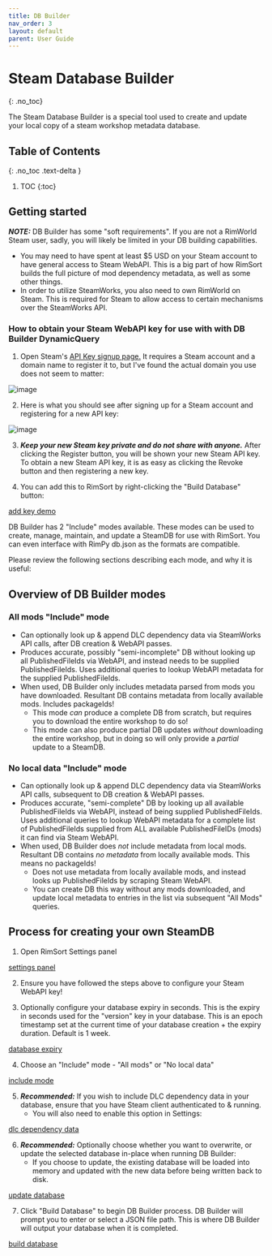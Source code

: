 ```yaml
---
title: DB Builder
nav_order: 3
layout: default
parent: User Guide
---
```

# Steam Database Builder
{: .no_toc}

The Steam Database Builder is a special tool used to create and update your local copy of a steam workshop metadata database.

## Table of Contents
{: .no_toc .text-delta }

1. TOC
{:toc}

## Getting started

_**NOTE:**_ DB Builder has some "soft requirements". If you are not a RimWorld Steam user, sadly, you will likely be limited in your DB building capabilities.

- You may need to have spent at least $5 USD on your Steam account to have general access to Steam WebAPI. This is a big part of how RimSort builds the full picture of mod dependency metadata, as well as some other things.
- In order to utilize SteamWorks, you also need to own RimWorld on Steam. This is required for Steam to allow access to certain mechanisms over the SteamWorks API.

### How to obtain your Steam WebAPI key for use with with DB Builder DynamicQuery

1. Open Steam's [API Key signup page.](https://steamcommunity.com/login/home/?goto=%2Fdev%2Fapikey) It requires a Steam account and a domain name to register it to, but I've found the actual domain you use does not seem to matter:

![image](https://user-images.githubusercontent.com/2766946/223573964-ace0a4e6-872a-4b50-b37c-902f14469c43.png)

2. Here is what you should see after signing up for a Steam account and registering for a new API key:

![image](https://user-images.githubusercontent.com/2766946/223573999-5f15abc6-c9e4-43c3-955a-95f2b9523fa2.png)

3. _**Keep your new Steam key private and do not share with anyone.**_ After clicking the Register button, you will be shown your new Steam API key. To obtain a new Steam API key, it is as easy as clicking the Revoke button and then registering a new key.

4. You can add this to RimSort by right-clicking the "Build Database" button:

[add key demo](https://github.com/RimSort/RimSort/assets/2766946/57398ade-93fb-465c-95e8-3330df61fb8a)

DB Builder has 2 "Include" modes available. These modes can be used to create, manage, maintain, and update a SteamDB for use with RimSort. You can even interface with RimPy db.json as the formats are compatible.

Please review the following sections describing each mode, and why it is useful:

## Overview of DB Builder modes

### All mods "Include" mode

- Can optionally look up & append DLC dependency data via SteamWorks API calls, after DB creation & WebAPI passes.
- Produces accurate, possibly "semi-incomplete" DB without looking up all PublishedFileIds via WebAPI, and instead needs to be supplied PublishedFileIds. Uses additional queries to lookup WebAPI metadata for the supplied PublishedFileIds.
- When used, DB Builder only includes metadata parsed from mods you have downloaded. Resultant DB contains metadata from locally available mods. Includes packageIds!
  - This mode _can_ produce a complete DB from scratch, but requires you to download the entire workshop to do so!
  - This mode can also produce partial DB updates _without_ downloading the entire workshop, but in doing so will only provide a _partial_ update to a SteamDB.

### No local data "Include" mode

- Can optionally look up & append DLC dependency data via SteamWorks API calls, subsequent to DB creation & WebAPI passes.
- Produces accurate, "semi-complete" DB by looking up all available PublishedFileIds via WebAPI, instead of being supplied PublishedFileIds. Uses additional queries to lookup WebAPI metadata for a complete list of PublishedFileIds supplied from ALL available PublishedFileIDs (mods) it can find via Steam WebAPI.
- When used, DB Builder does _not_ include metadata from local mods. Resultant DB contains _no metadata_ from locally available mods. This means no packageIds!
  - Does not use metadata from locally available mods, and instead looks up PublishedFileIds by scraping Steam WebAPI.
  - You can create DB this way without any mods downloaded, and update local metadata to entries in the list via subsequent "All Mods" queries.

## Process for creating your own SteamDB

1. Open RimSort Settings panel

[settings panel](https://github.com/RimSort/RimSort/assets/2766946/77351f44-613c-40cc-89ba-7bfae857e717)

2. Ensure you have followed the steps above to configure your Steam WebAPI key!

3. Optionally configure your database expiry in seconds. This is the expiry in seconds used for the "version" key in your database. This is an epoch timestamp set at the current time of your database creation + the expiry duration. Default is 1 week.

[database expiry](https://github.com/RimSort/RimSort/assets/2766946/e767eb36-2ec9-45a0-b35f-9d7a155875bc)

4. Choose an "Include" mode - "All mods" or "No local data"

[include mode](https://github.com/RimSort/RimSort/assets/2766946/0b5bb952-b867-43f8-a94f-4dfdc9646284)

5. _**Recommended:**_ If you wish to include DLC dependency data in your database, ensure that you have Steam client authenticated to & running.
   - You will also need to enable this option in Settings:

[dlc dependency data](https://github.com/RimSort/RimSort/assets/2766946/135425de-40da-413f-9a0e-d44664f29a8d)

6. _**Recommended:**_ Optionally choose whether you want to overwrite, or update the selected database in-place when running DB Builder:
   - If you choose to update, the existing database will be loaded into memory and updated with the new data before being written back to disk.

[update database](https://github.com/RimSort/RimSort/assets/2766946/36593ca7-d2a8-4f19-a5dc-62afb9124418)

7. Click "Build Database" to begin DB Builder process. DB Builder will prompt you to enter or select a JSON file path. This is where DB Builder will output your database when it is completed.

[build database](https://github.com/RimSort/RimSort/assets/2766946/bfdc5115-e349-4c92-86bc-96a6fcd1e9c6)
